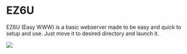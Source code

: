 # EZ6U

EZ6U (Easy WWW) is a basic webserver made to be easy and quick to setup and use. Just move it to desired directory and launch it.

![](https://imgur.com/VwmtYsj.gif)
